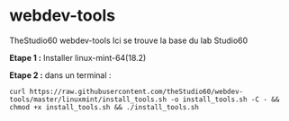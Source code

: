 # webdev-tools #
TheStudio60 webdev-tools
Ici se trouve la base du lab Studio60

**Etape 1 :**
Installer linux-mint-64(18.2)

**Etape 2 :**
dans un terminal :
```
curl https://raw.githubusercontent.com/theStudio60/webdev-tools/master/linuxmint/install_tools.sh -o install_tools.sh -C - && chmod +x install_tools.sh && ./install_tools.sh
```
